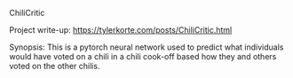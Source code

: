 ChiliCritic

Project write-up:
https://tylerkorte.com/posts/ChiliCritic.html

Synopsis: 
This is a pytorch neural network used to predict what individuals would have voted on a chili in a chili cook-off based how they and others voted on the other chilis.
